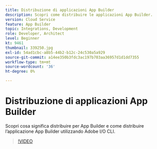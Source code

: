 ```yaml
---
title: Distribuzione di applicazioni App Builder
description: Scopri come distribuire le applicazioni App Builder.
version: Cloud Service
feature: App Builder
topic: Integrations, Development
role: Developer, Architect
level: Beginner
kt: 9461
thumbnail: 339250.jpg
exl-id: 54ad1cbc-a8b5-44b2-b12c-24c530a5a929
source-git-commit: a14ee350b3fdc3ac197b703aa36957d1d1dd7355
workflow-type: tm+mt
source-wordcount: '36'
ht-degree: 0%

---
```


# Distribuzione di applicazioni App Builder

Scopri cosa significa distribuire per App Builder e come distribuire l’applicazione App Builder utilizzando Adobe I/O CLI.

>[!VIDEO](https://video.tv.adobe.com/v/339250/?quality=12&learn=on)

